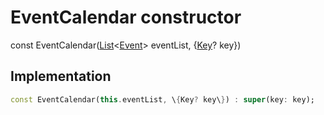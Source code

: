 


# EventCalendar constructor






const
EventCalendar([List](https:api.flutter.dev/flutter/dart-core/List-class.html)&lt;[Event](../../models_events_event_model/Event-class.md)\> eventList, \{[Key](https:api.flutter.dev/flutter/foundation/Key-class.html)? key\})





## Implementation

```dart
const EventCalendar(this.eventList, \{Key? key\}) : super(key: key);
```








